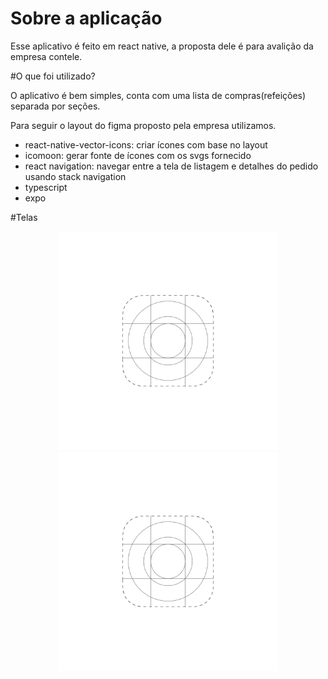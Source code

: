 # Sobre a aplicação

Esse aplicativo é feito em react native, a proposta dele é para avalição da empresa contele.

#O que foi utilizado?

O aplicativo é bem simples, conta com uma lista de compras(refeições) separada por seções.

Para seguir o layout do figma proposto pela empresa utilizamos.
- react-native-vector-icons: criar ícones com base no layout
- icomoon: gerar fonte de ícones com os svgs fornecido
- react navigation: navegar entre a tela de listagem e detalhes do pedido usando stack navigation
- typescript
- expo

#Telas

<p align="center">
  <img src="assets/splash.png" width="350" title="hover text">
  <img src="assets/splash.png" width="350" alt="accessibility text">
</p>
